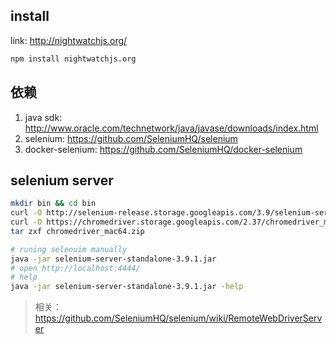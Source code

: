 ## install
link: http://nightwatchjs.org/
```bash
npm install nightwatchjs.org
```

## 依赖
1. java sdk: http://www.oracle.com/technetwork/java/javase/downloads/index.html
2. selenium: https://github.com/SeleniumHQ/selenium
3. docker-selenium: https://github.com/SeleniumHQ/docker-selenium

## selenium server
```bash
mkdir bin && cd bin
curl -O http://selenium-release.storage.googleapis.com/3.9/selenium-server-standalone-3.9.1.jar
curl -O https://chromedriver.storage.googleapis.com/2.37/chromedriver_mac64.ziptar
tar zxf chromedriver_mac64.zip

# runing selenuim manually
java -jar selenium-server-standalone-3.9.1.jar
# open http://localhost:4444/
# help
java -jar selenium-server-standalone-3.9.1.jar -help
```
> 相关： https://github.com/SeleniumHQ/selenium/wiki/RemoteWebDriverServer